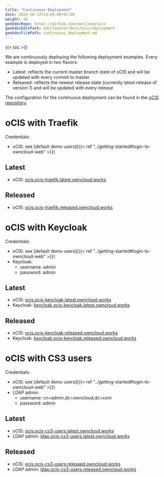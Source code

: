 ```yaml
---
title: "Continuous Deployment"
date: 2020-10-12T14:04:00+01:00
weight: 10
geekdocRepo: https://github.com/owncloud/ocis
geekdocEditPath: edit/master/docs/ocis/deployment
geekdocFilePath: continuous_deployment.md
---
```


{{< toc >}}

We are continuously deploying the following deployment examples. Every example is deployed in two flavors:
- Latest: reflects the current master branch state of oCIS and will be updated with every commit to master
- Released: reflects the newest release state (currently latest release of version 1) and will be updated with every release

The configuration for the continuous deployment can be found in the [oCIS repository](https://github.com/owncloud/ocis/tree/master/deployments/continuous-deployment-config).

# oCIS with Traefik

Credentials:
- oCIS: see [default demo users]({{< ref "../getting-started#login-to-owncloud-web" >}})

## Latest

- oCIS: [ocis.ocis-traefik.latest.owncloud.works](https://ocis.ocis-traefik.latest.owncloud.works)

## Released

- oCIS: [ocis.ocis-traefik.released.owncloud.works](https://ocis.ocis-traefik.released.owncloud.works)

# oCIS with Keycloak

Credentials:
- oCIS: see [default demo users]({{< ref "../getting-started#login-to-owncloud-web" >}})
- Keycloak:
    - username: admin
    - password: admin

## Latest

- oCIS: [ocis.ocis-keycloak.latest.owncloud.works](https://ocis.ocis-keycloak.latest.owncloud.works)
- Keycloak: [keycloak.ocis-keycloak.latest.owncloud.works](https://keycloak.ocis-keycloak.latest.owncloud.works)

## Released

- oCIS: [ocis.ocis-keycloak.released.owncloud.works](https://ocis.ocis-keycloak.released.owncloud.works)
- Keycloak: [keycloak.ocis-keycloak.released.owncloud.works](https://keycloak.ocis-keycloak.released.owncloud.works)

# oCIS with CS3 users

Credentials:
- oCIS: see [default demo users]({{< ref "../getting-started#login-to-owncloud-web" >}})
- LDAP admin: 
    - username: cn=admin,dc=owncloud,dc=com
    - password: admin

## Latest

- oCIS: [ocis.ocis-cs3-users.latest.owncloud.works](https://ocis.ocis-cs3-users.latest.owncloud.works)
- LDAP admin: [ldap.ocis-cs3-users.latest.owncloud.works](https://ldap.ocis-cs3-users.latest.owncloud.works)

## Released

- oCIS: [ocis.ocis-cs3-users.released.owncloud.works](https://ocis.ocis-cs3-users.released.owncloud.works)
- LDAP admin: [ldap.ocis-cs3-users.released.owncloud.works](https://ldap.ocis-cs3-users.released.owncloud.works)
